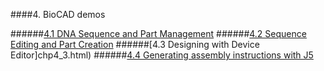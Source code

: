 ####4. BioCAD demos

######[4.1 DNA Sequence and Part Management](chp4_1.html)
######[4.2 Sequence Editing and Part Creation](chp4_2.html)
######[4.3 Designing with Device Editor]chp4_3.html)
######[4.4 Generating assembly instructions with J5](chp4_4.html)
